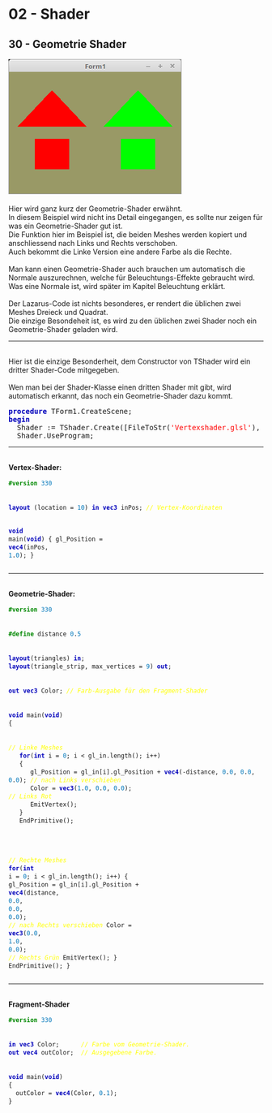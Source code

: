 <html>
    <b><h1>02 - Shader</h1></b>
    <b><h2>30 - Geometrie Shader</h2></b>
<img src="image.png" alt="Selfhtml"><br><br>
Hier wird ganz kurz der Geometrie-Shader erwähnt.<br>
In diesem Beispiel wird nicht ins Detail eingegangen, es sollte nur zeigen für was ein Geometrie-Shader gut ist.<br>
Die Funktion hier im Beispiel ist, die beiden Meshes werden kopiert und anschliessend nach Links und Rechts verschoben.<br>
Auch bekommt die Linke Version eine andere Farbe als die Rechte.<br>
<br>
Man kann einen Geometrie-Shader auch brauchen um automatisch die Normale auszurechnen, welche für Beleuchtungs-Effekte gebraucht wird.<br>
Was eine Normale ist, wird später im Kapitel Beleuchtung erklärt.<br>
<br>
Der Lazarus-Code ist nichts besonderes, er rendert die üblichen zwei Meshes Dreieck und Quadrat.<br>
Die einzige Besondeheit ist, es wird zu den üblichen zwei Shader noch ein Geometrie-Shader geladen wird.<br>
<hr><br>
Hier ist die einzige Besonderheit, dem Constructor von TShader wird ein dritter Shader-Code mitgegeben.<br>
<br>
Wen man bei der Shader-Klasse einen dritten Shader mit gibt, wird automatisch erkannt, das noch ein Geometrie-Shader dazu kommt.<br>
<pre><code=pascal><b><font color="0000BB">procedure</font></b> TForm1.CreateScene;
<b><font color="0000BB">begin</font></b>
  Shader := TShader.Create([FileToStr(<font color="#FF0000">'Vertexshader.glsl'</font>), FileToStr(<font color="#FF0000">'Geometrieshader.glsl'</font>), FileToStr(<font color="#FF0000">'Fragmentshader.glsl'</font>)]);
  Shader.UseProgram;</code></pre>
<hr><br>
<b>Vertex-Shader:</b><br>
<pre><code><b><font color="#008800">#version</font></b> <font color="#0077BB">330</font>
<br>
<b><font color="0000BB">layout</font></b> (location = <font color="#0077BB">10</font>) <b><font color="0000BB">in</font></b> <b><font color="0000BB">vec3</font></b> inPos; <i><font color="#FFFF00">// Vertex-Koordinaten</font></i>
 
<b><font color="0000BB">void</font></b> main(<b><font color="0000BB">void</font></b>)
{
  gl_Position = <b><font color="0000BB">vec4</font></b>(inPos, <font color="#0077BB">1</font>.<font color="#0077BB">0</font>);
}
</code></pre>
<hr><br>
<b>Geometrie-Shader:</b><br>
<pre><code><b><font color="#008800">#version</font></b> <font color="#0077BB">330</font>
<br>
<b><font color="#008800">#define</font></b> distance <font color="#0077BB">0</font>.<font color="#0077BB">5</font>
<br>
<b><font color="0000BB">layout</font></b>(triangles) <b><font color="0000BB">in</font></b>;
<b><font color="0000BB">layout</font></b>(triangle_strip, max_vertices = <font color="#0077BB">9</font>) <b><font color="0000BB">out</font></b>;
<br>
<b><font color="0000BB">out</font></b> <b><font color="0000BB">vec3</font></b> Color; <i><font color="#FFFF00">// Farb-Ausgabe für den Fragment-Shader </font></i>
<br>
<b><font color="0000BB">void</font></b> main(<b><font color="0000BB">void</font></b>)
{
<br>
<i><font color="#FFFF00">// Linke Meshes</font></i>
   <b><font color="0000BB">for</font></b>(<b><font color="0000BB">int</font></b> i = <font color="#0077BB">0</font>; i &lt; gl_in.length(); i++)
   {
      gl_Position = gl_in[i].gl_Position + <b><font color="0000BB">vec4</font></b>(-distance, <font color="#0077BB">0</font>.<font color="#0077BB">0</font>, <font color="#0077BB">0</font>.<font color="#0077BB">0</font>, <font color="#0077BB">0</font>.<font color="#0077BB">0</font>); <i><font color="#FFFF00">// nach Links verschieben</font></i>
      Color = <b><font color="0000BB">vec3</font></b>(<font color="#0077BB">1</font>.<font color="#0077BB">0</font>, <font color="#0077BB">0</font>.<font color="#0077BB">0</font>, <font color="#0077BB">0</font>.<font color="#0077BB">0</font>);                                         <i><font color="#FFFF00">// Links Rot</font></i>
      EmitVertex();
   }
   EndPrimitive();
<br>

<i><font color="#FFFF00">// Rechte Meshes</font></i>
   <b><font color="0000BB">for</font></b>(<b><font color="0000BB">int</font></b> i = <font color="#0077BB">0</font>; i &lt; gl_in.length(); i++)
   {
      gl_Position = gl_in[i].gl_Position + <b><font color="0000BB">vec4</font></b>(distance, <font color="#0077BB">0</font>.<font color="#0077BB">0</font>, <font color="#0077BB">0</font>.<font color="#0077BB">0</font>, <font color="#0077BB">0</font>.<font color="#0077BB">0</font>);  <i><font color="#FFFF00">// nach Rechts verschieben</font></i>
      Color = <b><font color="0000BB">vec3</font></b>(<font color="#0077BB">0</font>.<font color="#0077BB">0</font>, <font color="#0077BB">1</font>.<font color="#0077BB">0</font>, <font color="#0077BB">0</font>.<font color="#0077BB">0</font>);                                         <i><font color="#FFFF00">// Rechts Grün</font></i>
      EmitVertex();
   }
   EndPrimitive();
}
</code></pre>
<hr><br>
<b>Fragment-Shader</b><br>
<pre><code><b><font color="#008800">#version</font></b> <font color="#0077BB">330</font>
<br>
<b><font color="0000BB">in</font></b> <b><font color="0000BB">vec3</font></b> Color;      <i><font color="#FFFF00">// Farbe vom Geometrie-Shader.</font></i>
<b><font color="0000BB">out</font></b> <b><font color="0000BB">vec4</font></b> outColor;  <i><font color="#FFFF00">// Ausgegebene Farbe.</font></i>
<br>
<b><font color="0000BB">void</font></b> main(<b><font color="0000BB">void</font></b>)
{
  outColor = <b><font color="0000BB">vec4</font></b>(Color, <font color="#0077BB">0</font>.<font color="#0077BB">1</font>);
}
</code></pre>
<br>
</html>
